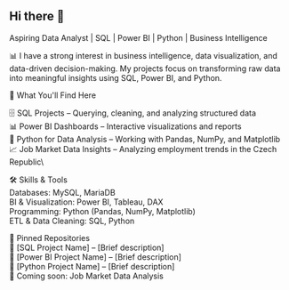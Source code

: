 ## Hi there 👋

Aspiring Data Analyst | SQL | Power BI | Python | Business Intelligence

📊 I have a strong interest in business intelligence, data visualization, and data-driven decision-making. My projects focus on transforming raw data into meaningful insights using SQL, Power BI, and Python.

🔹 What You'll Find Here

🗄️ SQL Projects – Querying, cleaning, and analyzing structured data\
📊 Power BI Dashboards – Interactive visualizations and reports\
🐍 Python for Data Analysis – Working with Pandas, NumPy, and Matplotlib\
📈 Job Market Data Insights – Analyzing employment trends in the Czech Republic\

🛠 Skills & Tools\
Databases:   MySQL, MariaDB\
BI & Visualization: Power BI, Tableau, DAX\
Programming: Python (Pandas, NumPy, Matplotlib)\
ETL & Data Cleaning: SQL, Python

🚀 Pinned Repositories\
🔹 [SQL Project Name] – [Brief description] \
🔹 [Power BI Project Name] – [Brief description] \
🔹 [Python Project Name] – [Brief description] \
🔹 Coming soon: Job Market Data Analysis

